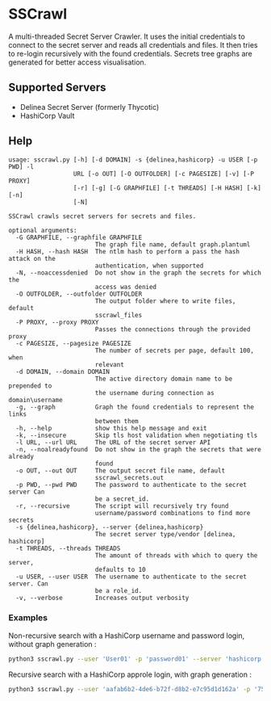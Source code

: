 # SSCrawl

A multi-threaded Secret Server Crawler. It uses the initial credentials to connect to the secret server and reads all credentials and files. It then tries to re-login recursively with the found credentials. Secrets tree graphs are generated for better access visualisation.

## Supported Servers

* Delinea Secret Server (formerly Thycotic)
* HashiCorp Vault

## Help

```text
usage: sscrawl.py [-h] [-d DOMAIN] -s {delinea,hashicorp} -u USER [-p PWD] -l
                  URL [-o OUT] [-O OUTFOLDER] [-c PAGESIZE] [-v] [-P PROXY]
                  [-r] [-g] [-G GRAPHFILE] [-t THREADS] [-H HASH] [-k] [-n]
                  [-N]

SSCrawl crawls secret servers for secrets and files.

optional arguments:
  -G GRAPHFILE, --graphfile GRAPHFILE
                        The graph file name, default graph.plantuml
  -H HASH, --hash HASH  The ntlm hash to perform a pass the hash attack on the
                        authentication, when supported
  -N, --noaccessdenied  Do not show in the graph the secrets for which the
                        access was denied
  -O OUTFOLDER, --outfolder OUTFOLDER
                        The output folder where to write files, default
                        sscrawl_files
  -P PROXY, --proxy PROXY
                        Passes the connections through the provided proxy
  -c PAGESIZE, --pagesize PAGESIZE
                        The number of secrets per page, default 100, when
                        relevant
  -d DOMAIN, --domain DOMAIN
                        The active directory domain name to be prepended to
                        the username during connection as domain\username
  -g, --graph           Graph the found credentials to represent the links
                        between them
  -h, --help            show this help message and exit
  -k, --insecure        Skip tls host validation when negotiating tls
  -l URL, --url URL     The URL of the secret server API
  -n, --noalreadyfound  Do not show in the graph the secrets that were already
                        found
  -o OUT, --out OUT     The output secret file name, default
                        sscrawl_secrets.out
  -p PWD, --pwd PWD     The password to authenticate to the secret server Can
                        be a secret_id.
  -r, --recursive       The script will recursively try found
                        username/password combinations to find more secrets
  -s {delinea,hashicorp}, --server {delinea,hashicorp}
                        The secret server type/vendor [delinea, hashicorp]
  -t THREADS, --threads THREADS
                        The amount of threads with which to query the server,
                        defaults to 10
  -u USER, --user USER  The username to authenticate to the secret server. Can
                        be a role_id.
  -v, --verbose         Increases output verbosity
```

### Examples

Non-recursive search with a HashiCorp username and password login, without graph generation :

```bash
python3 sscrawl.py --user 'User01' -p 'password01' --server 'hashicorp' --url "http://192.168.59.104:8200"
```

Recursive search with a HashiCorp approle login, with graph generation :

```bash
python3 sscrawl.py --user 'aafab6b2-4de6-b72f-d8b2-e7c95d1d162a' -p '75091e8c-0c11-510e-b1e3-e87ddd50c27c' --server 'hashicorp' --url "http://192.168.59.104:8200" --graph --recursive
```
